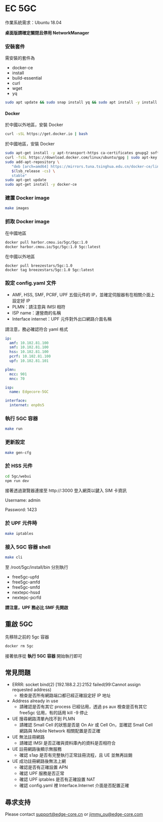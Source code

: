 # EC 5GC

作業系統需求：Ubuntu 18.04

**桌面版請確定關閉且停用 NetworkManager**

### 安裝套件

需安裝的套件為

- docker-ce
- install
- build-essential
- curl
- wget
- yq

```bash
sudo apt update && sudo snap install yq && sudo apt install -y install build-essential curl wget
```

#### Docker

於中國以外地區，安裝 Docker

```bash
curl -sSL https://get.docker.io | bash
```

於中國地區，安裝 Docker

```bash
sudo apt-get install -y apt-transport-https ca-certificates gnupg2 software-properties-common
curl -fsSL https://download.docker.com/linux/ubuntu/gpg | sudo apt-key add -
sudo add-apt-repository \
   "deb [arch=amd64] https://mirrors.tuna.tsinghua.edu.cn/docker-ce/linux/ubuntu \
   $(lsb_release -cs) \
   stable"
sudo apt-get update
sudo apt-get install -y docker-ce
```

### 建置 Docker image

```bash
make images
```

### 抓取 Docker image

在中國地區

```bash
docker pull harbor.cmou.io/5gc/5gc:1.0
docker harbor.cmou.io/5gc/5gc:1.0 5gc:latest
```

在中國以外地區

```
docker pull breezestars/5gc:1.0
docker tag breezestars/5gc:1.0 5gc:latest
```

### 設定 config.yaml 文件

- AMF, HSS, SMF, PCRF, UPF 五個元件的 IP，並確定伺服器有在相關介面上設定好 IP
- PLMN：請注意與 IMSI 相符
- ISP  name：運營商的名稱
- Interface internet：UPF 元件對外出口網路介面名稱

請注意，務必確認符合 yaml 格式

```yaml
ip:
  amf: 10.102.81.100
  smf: 10.102.81.100
  hss: 10.102.81.100
  pcrf: 10.102.81.100
  upf: 10.102.81.101

plmn:
  mcc: 901
  mnc: 70

isp:
  name: Edgecore-5GC

interface:
  internet: enp0s5
```

### 執行 5GC 容器

```bash
make run
```

### 更新設定

```bash
make gen-cfg
```

### 於 HSS 元件

```bash
cd 5gc/webui
npm run dev
```

接著透過瀏覽器連接至 http://<HSS-IP>:3000 登入網頁以鍵入 SIM 卡資訊

Username: admin

Password: 1423

### 於 UPF 元件時

```bash
make iptables
```

### 接入 5GC 容器 shell

```bash
make cli
```

至 /root/5gc/install/bin 分別執行

- free5gc-upfd
- free5gc-amfd
- free5gc-smfd
- nextepc-hssd
- nextepc-pcrfd

**請注意，UPF 務必比 SMF 先開啟**

## 重啟 5GC

先移除之前的 5gc 容器

```bash
docker rm 5gc
```

接著依序從 **執行 5GC 容器** 開始執行即可

## 常見問題

- ERRR: socket bind(2) [192.188.2.2]:2152 failed(99:Cannot assign requested address)
  - 檢查是否所有網路端口都已經正確設定好 IP 地址
- Address already in use
  - 請確認是否有其它 process 已經佔用，透過 ps aux 檢查是否有其它 free5gc 佔用，有的話用 kill -9 停止
- UE 搜尋網路清單內找不到 PLMN
  - 請確認 Small Cell 的狀態是否是 On Air 或 Cell On，並確認 Small Cell 網路與 Mobile Network 相關配置是否正確
- UE 無法註冊網路
  - 請確認 IMSI 是否正確與資料庫內的資料是否相符合
- UE 註冊網路後顯示無服務
  - 確認 s1ap 是否有完整執行正常註冊流程，且 UE 並無再註銷
- UE 成功註冊網路後無法上網
  - 確認是否有正確設置 APN
  - 確認 UPF 服務是否正常
  - 確認 UPF iptables 是否有正確設置 NAT
  - 確認 config.yaml 裡 Interface.Internet 介面是否配置正確

## 尋求支持

Please contact support@edge-core.cn or jimmy_ou@edge-core.com



